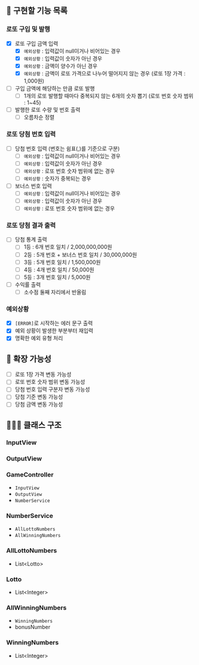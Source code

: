 ## 🚀 구현할 기능 목록

### 로또 구입 및 발행
- [x] 로또 구입 금액 입력
    - [x] `예외상황` : 입력값이 null이거나 비어있는 경우
    - [x] `예외상황` : 입력값이 숫자가 아닌 경우
    - [x] `예외상황` : 금액이 양수가 아닌 경우
    - [x] `예외상황` : 금액이 로또 가격으로 나누어 떨어지지 않는 경우 (로또 1장 가격 : 1,000원)
- [ ] 구입 금액에 해당하는 만큼 로또 발행
    - [ ] 1개의 로또 발행할 때마다 중복되지 않는 6개의 숫자 뽑기 (로또 번호 숫자 범위 : 1~45)
- [ ] 발행한 로또 수량 및 번호 출력
    - [ ] 오름차순 정렬

### 로또 당첨 번호 입력
- [ ] 당첨 번호 입력 (번호는 쉼표(,)를 기준으로 구분)
    - [ ] `예외상황` : 입력값이 null이거나 비어있는 경우
    - [ ] `예외상황` : 입력값이 숫자가 아닌 경우
    - [ ] `예외상황` : 로또 번호 숫자 범위에 없는 경우
    - [ ] `예외상황` : 숫자가 중복되는 경우
- [ ] 보너스 번호 입력
    - [ ] `예외상황` : 입력값이 null이거나 비어있는 경우
    - [ ] `예외상황` : 입력값이 숫자가 아닌 경우
    - [ ] `예외상황` : 로또 번호 숫자 범위에 없는 경우

### 로또 당첨 결과 출력
- [ ] 당첨 통계 출력
    - [ ] 1등 : 6개 번호 일치 / 2,000,000,000원
    - [ ] 2등 : 5개 번호 + 보너스 번호 일치 / 30,000,000원
    - [ ] 3등 : 5개 번호 일치 / 1,500,000원
    - [ ] 4등 : 4개 번호 일치 / 50,000원
    - [ ] 5등 : 3개 번호 일치 / 5,000원
- [ ] 수익률 출력
    - [ ] 소수점 둘째 자리에서 반올림

### 예외상황
- [x] `[ERROR]`로 시작하는 에러 문구 출력
- [x] 예외 상황이 발생한 부분부터 재입력
- [x] 명확한 예외 유형 처리

## 🧠 확장 가능성
- [ ] 로또 1장 가격 변동 가능성
- [ ] 로또 번호 숫자 범위 변동 가능성
- [ ] 당첨 번호 입력 구분자 변동 가능성
- [ ] 당첨 기준 변동 가능성
- [ ] 당첨 금액 변동 가능성

## 🧑🏻‍🏫 클래스 구조

### InputView

### OutputView

### GameController
- `InputView`
- `OutputView`
- `NumberService`

### NumberService
- `AllLottoNumbers`
- `AllWinningNumbers`

### AllLottoNumbers
- List\<Lotto>

### Lotto
- List\<Integer>

### AllWinningNumbers
- `WinningNumbers`
- bonusNumber

### WinningNumbers
- List\<Integer>